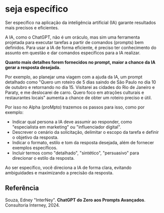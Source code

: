 # seja específico

Ser específico na aplicação da inteligência artificial (IA) garante resultados mais precisos e eficientes. 

A IA, como o ChatGPT, não é um oráculo, mas sim uma ferramenta projetada para executar tarefas a partir de comandos (prompts) bem definidos. Para usar a IA de forma eficiente, é preciso ter conhecimento do assunto em questão e dar comandos específicos para a IA realizar. 

**Quanto mais detalhes forem fornecidos no prompt, maior a chance da IA gerar a resposta desejada.** 

Por exemplo, ao planejar uma viagem com a ajuda da IA, um prompt detalhado como "Quero um roteiro de 5 dias saindo de São Paulo no dia 10 de outubro e retornando no dia 15. Visitarei as cidades do Rio de Janeiro e Paraty, e me deslocarei de carro. Quero foco em atrações culturais e restaurantes locais" aumenta a chance de obter um roteiro preciso e útil.

Por isso no Alpha (proMpto) trazemos os passos para isso, como por exemplo:

- Indicar qual persona a IA deve assumir ao responder, como "especialista em marketing" ou "influenciador digital".
- Descrever o cenário da solicitação, delimitar o escopo da tarefa e definir o objetivo da resposta.
- Indicar o formato, estilo e tom da resposta desejada, além de fornecer exemplos específicos.
- Incluir termos como "detalhado", "sintético", "persuasivo" para direcionar o estilo da resposta.

Ao ser específico, você direciona a IA de forma clara, evitando ambiguidades e maximizando a precisão da resposta.

## Referência

Souza, Edney "InterNey". **ChatGPT do Zero aos Prompts Avançados**. Consultoria Interney, 2024.
